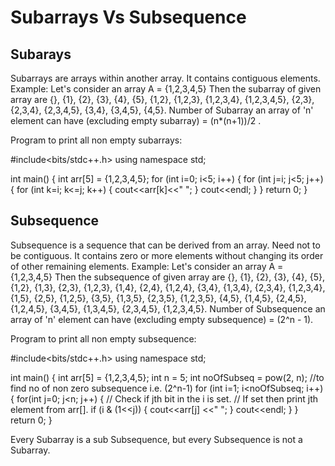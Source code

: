 # Subarrays Vs Subsequence

## Subarays

Subarrays are arrays within another array. 
It contains contiguous elements.
Example: Let's consider an array 
A = {1,2,3,4,5}
Then the subarray of given array are {}, {1}, {2}, {3}, {4}, {5}, {1,2}, {1,2,3}, {1,2,3,4}, {1,2,3,4,5}, {2,3}, {2,3,4}, {2,3,4,5}, {3,4}, {3,4,5}, {4,5}. 
Number of Subarray an array of 'n' element can have (excluding empty subarray) = (n*(n+1))/2 . 

Program to print all non empty subarrays:

#include<bits/stdc++.h>
using namespace std;

int main() {
    int arr[5] = {1,2,3,4,5};
    for (int i=0; i<5; i++) {
        for (int j=i; j<5; j++) {
            for (int k=i; k<=j; k++) {
                cout<<arr[k]<<" ";
            }
            cout<<endl;
        }
    }
    return 0;
}


## Subsequence

Subsequence is a sequence that can be derived from an array.
Need not to be contiguous.
It contains zero or more elements without changing its order of other remaining elements.
Example: Let's consider an array 
A = {1,2,3,4,5}
Then the subsequence of given array are {}, {1}, {2}, {3}, {4}, {5}, {1,2}, {1,3}, {2,3}, {1,2,3}, {1,4}, {2,4}, {1,2,4}, {3,4}, {1,3,4}, {2,3,4}, {1,2,3,4}, {1,5}, {2,5}, {1,2,5}, {3,5}, {1,3,5}, {2,3,5}, {1,2,3,5}, {4,5}, {1,4,5}, {2,4,5}, {1,2,4,5}, {3,4,5}, {1,3,4,5}, {2,3,4,5}, {1,2,3,4,5}.
Number of Subsequence an array of 'n' element can have (excluding empty subsequence) = (2^n - 1).

Program to print all non empty subsequence:

#include<bits/stdc++.h>
using namespace std;

int main() {
    int arr[5] = {1,2,3,4,5};
    int n = 5;
    int noOfSubseq = pow(2, n);  //to find no of non zero subsequence i.e. (2^n-1)
    for (int i=1; i<noOfSubseq; i++) {
        for(int j=0; j<n; j++) {
            // Check if jth bit in the i is set.
            // If set then print jth element from arr[].
            if (i & (1<<j)) {
                cout<<arr[j] <<" ";
            }
            cout<<endl;
        }
    }
    return 0;
}

Every Subarray is a sub Subsequence, but every Subsequence is not a Subarray.
